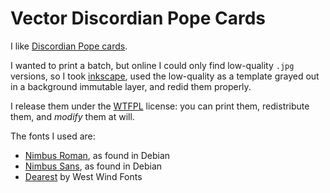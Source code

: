 # Vector Discordian Pope Cards

I like [Discordian Pope cards](http://discordia.wikia.com/wiki/Pope_cards).

I wanted to print a batch, but online I could only find low-quality `.jpg`
versions, so I took [inkscape](https://inkscape.org/), used the low-quality as
a template grayed out in a background immutable layer, and redid them properly.

I release them under the [WTFPL](http://www.wtfpl.net/) license: you can print
them, redistribute them, and *modify* them at will.

The fonts I used are:

* [Nimbus Roman](https://en.wikipedia.org/wiki/Nimbus_Roman_No._9_L), as found
  in Debian
* [Nimbus Sans](https://en.wikipedia.org/wiki/Nimbus_Sans), as found in Debian
* [Dearest](https://www.fontsquirrel.com/fonts/Dearest) by West Wind Fonts
